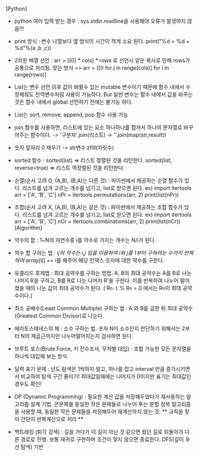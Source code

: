 [Python]
- python 여러 입력 받는 경우 : sys.stdin.readline을 사용해야 오류가 발생하지 않음!!!
- print 방식 : 변수 나열보다 옆 방식이 시간이 적게 소요 된다. print("%d = %d + %d"%(a ,b ,c))
- 2차원 배열 선언 : arr = [[0] * cols] * rows 로 선언시 얕은 복사로 인해 rows가 공통으로 처리됨. 
                   맞는 방식 => arr = [[0 for j in range(cols)] for i in range(rows)]
- List는 변수 선언 이후 값이 바뀔수 있는 mutable 변수이기 때문에 함수 내에서 수정해줘도 전역변수처럼 사용이 가능하다.
  But 일반 변수는 함수 내에서 값을 바꾸는 것은 함수 내에서 global 선언하기 전에는 불가능 하다.
- List는 sort, remove, append, pop 함수 사용 가능
- join 함수를 사용하면, 리스트에 있는 요소 하나하나를 합쳐서 하나의 문자열로 바꾸어주는 함수이다. -> '구분자'.join(리스트) -> ''.join(map(str,result))
- 숫자 앞자리 0 채우기 -> str변수.zfill(자릿수)
- sorted 함수 : sorted(list) => 리스트 정렬된 것을 리턴한다. sorted(list, reverse=true) => 리스트 역정렬된 것을 리턴한다.

- 순열(순서 고려 O, (A,B), (B,A)는 다른 것) : 파이썬에서 제공하는 순열 함수가 있다. 리스트를 넘겨 고르는 개수를 넘기고, list로 받으면 된다. 
    ex) import itertools
        arr = ['A', 'B', 'C']
        nPr = itertools.permutations(arr, 2)
        print(list(nPr))
- 조합(순서 고려 X, (A,B), (B,A)는 같은 것) : 파이썬에서 제공하는 조합 함수가 있다. 리스트를 넘겨 고르는 개수를 넘기고, list로 받으면 된다. 
    ex) import itertools
        arr = ['A', 'B', 'C']
        nCr = itertools.combinations(arr, 2)
        print(list(nCr))
[Algorithm]
- 약수의 합 : 1~N의 자연수중 i를 약수로 가지는 개수는 N/i가 된다.
- 약수 합 구하는 법 : i*j의 약수는 i,j 임을 이용하여 i와 j를 1부터 구하려는 수까지 반복하여 array[i*j] += i를 해주어 해당 인덱스 숫자에 대한 약수를 구한다.
- 유클리드 호제법 : 최대 공약수를 구하는 방법. A, B의 최대 공약수는 A를 B로 나눈 나머지 R을 구하고, B를 R로 나눈 나머지 R'을 구한다. 이를 반복하여 나누어 떨어졌을 때의 나눈 값이 최대 공약수가 된다. ( R`n-1` % R`n` = 0 에서는 R`n`이 최대 공약수이다.)
- 최소 공배수(Least Common Multiple) 구하는 법 : A 와 B를 곱한 뒤 최대 공약수(Greatest Common Divisor)로 나눈다.
- 에라토스테네스의 체 : 소수 구하는 법. 숫자 N이 소수인지 판단하기 위해서는 2부터 N의 제곱근까지만 나누어떨어지는지 검사하면 된다.
- 브루트 포스(Brute Force, 키 전수조사, 무차별 대입) : 조합 가능한 모든 문자열을 하나씩 대입해 보는 방식

- 달력 표기 문제 : 년도 탐색은 1씩하지 말고, 하나를 잡고 interval 만큼 증가시키면서 비교하여 탐색 구간 줄이기! 최대값일때에는 나머지가 0이지만 표기는 최대값인 경우도 확인!

- DP (Dynamic Programming) : 필요한 계산 값을 저장해두었다가 재사용하는 알고리즘 설계 기법. 큰문제를 동일한 작은 문제들로 나누어 푸는 분할 정복 알고리즘을 사용할 때, 동일한 작은 문제들을 저장해두어 재계산하지 않는 것. ** 규칙을 찾아 간단히 반복계산으로 처리 **

- 백트래킹 (퇴각 검색) : 길을 가다가 이 길이 아닌 것 같으면 왔던 길로 되돌아가 다른 경로로 진행. 보통 재귀로 구현하며 조건이 맞지 않으면 종료한다. DFS(깊이 우선 탐색) 기반
